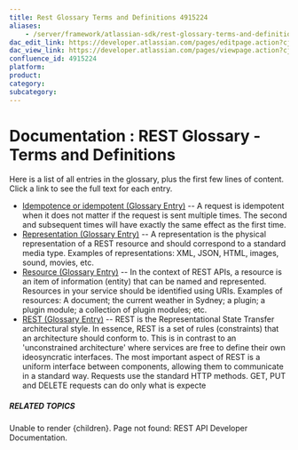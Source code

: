 ```yaml
---
title: Rest Glossary Terms and Definitions 4915224
aliases:
    - /server/framework/atlassian-sdk/rest-glossary-terms-and-definitions-4915224.html
dac_edit_link: https://developer.atlassian.com/pages/editpage.action?cjm=wozere&pageId=4915224
dac_view_link: https://developer.atlassian.com/pages/viewpage.action?cjm=wozere&pageId=4915224
confluence_id: 4915224
platform:
product:
category:
subcategory:
---
```

# Documentation : REST Glossary - Terms and Definitions

Here is a list of all entries in the glossary, plus the first few lines of content. Click a link to see the full text for each entry.

-   [Idempotence or idempotent (Glossary Entry)](/server/framework/atlassian-sdk/4915216.html) -- A request is idempotent when it does not matter if the request is sent multiple times. The second and subsequent times will have exactly the same effect as the first time.
-   [Representation (Glossary Entry)](/server/framework/atlassian-sdk/4915214.html) -- A representation is the physical representation of a REST resource and should correspond to a standard media type. Examples of representations: XML, JSON, HTML, images, sound, movies, etc.
-   [Resource (Glossary Entry)](/server/framework/atlassian-sdk/4915209.html) -- In the context of REST APIs, a resource is an item of information (entity) that can be named and represented. Resources in your service should be identified using URIs. Examples of resources: A document; the current weather in Sydney; a plugin; a plugin module; a collection of plugin modules; etc.
-   [REST (Glossary Entry)](/server/framework/atlassian-sdk/4915215.html) -- REST is the Representational State Transfer architectural style. In essence, REST is a set of rules (constraints) that an architecture should conform to. This is in contrast to an 'unconstrained architecture' where services are free to define their own ideosyncratic interfaces. The most important aspect of REST is a uniform interface between components, allowing them to communicate in a standard way. Requests use the standard HTTP methods. GET, PUT and DELETE requests can do only what is expecte

##### RELATED TOPICS

Unable to render {children}. Page not found: REST API Developer Documentation.

























